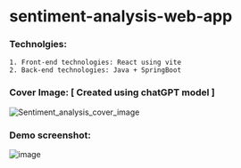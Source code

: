 # sentiment-analysis-web-app

### Technolgies:
    1. Front-end technologies: React using vite
    2. Back-end technologies: Java + SpringBoot

### Cover Image: [ Created using chatGPT model ]
![Sentiment_analysis_cover_image](https://github.com/user-attachments/assets/1b42e336-aa63-40f7-a17e-aa9d5bbf2081)



### Demo screenshot:

![image](https://github.com/user-attachments/assets/90900278-a45f-4585-b8ff-7708b9d3bc75)

